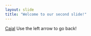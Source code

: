 ```yaml
---
layout: slide
title: "Welcome to our second slide!"
---
```

[Cajal](https://i0.wp.com/wam.umn.edu/wp-content/uploads/2016/12/WAM_Cajal_m1673.jpg?zoom=2&fit=1500%2C1213&ssl=1)
Use the left arrow to go back!
